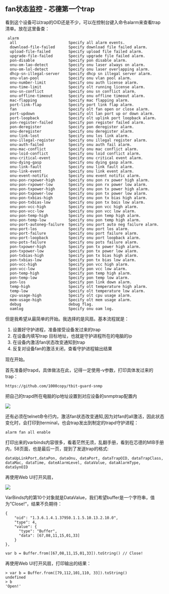 ## fan状态监控 - 芯德第一个trap

看到这个设备可以trap的OID还是不少，可以在控制台键入命令alarm来查看trap清单。放在这里备查：

	 alarm
	  all                       Specify all alarm events.
	  download-file-failed      Specify download file failed alarm.
	  upload-file-failed        Specify upload file failed alarm.
	  upgrade-file-failed       Specify upgrade file failed alarm.
	  pon-disable               Specify pon disable alarm.
	  onu-om-lao-detect         Specify onu laser always on alarm.
	  onu-om-lol-detect         Specify onu laser overlapping alarm.
	  dhcp-sn-illegal-server    Specify dhcp sn illegal server alarm.
	  onu-vlan-pool             Specify onu vlan pool alarm.
	  onu-number-limit          Specify onu auth license alarm.
	  onu-time-limit            Specify olt running license alarm.
	  onu-sn-conflict           Specify onu sn conflict alarm.
	  onu-offline-timeout       Specify onu offline timeout alarm.
	  mac-flapping              Specify mac flapping alarm.
	  port-link-flap            Specify port link flap alarm.
	  fan                       Specify olt fan open or close alarm.
	  port-updown               Specify olt lan port up or down alarm.
	  port-loopback             Specify olt uplink port loopback alarm.
	  pon-register-failed       Specify pon register failed alarm.
	  pon-deregister            Specify pon deregister alarm.
	  onu-deregister            Specify onu deregister alarm.
	  onu-link-lost             Specify onu los link alarm.
	  onu-illegal-register      Specify onu illegal register alarm.
	  onu-auth-failed           Specify onu auth fail alarm.
	  onu-mac-conflict          Specify onu mac conflict alarm.
	  onu-loid-conflict         Specify onu loid conflict alarm.
	  onu-critical-event        Specify onu critical event alarm.
	  onu-dying-gasp            Specify onu dying gasp alarm.
	  onu-link-fault            Specify onu link fault alarm.
	  onu-link-event            Specify onu link event alarm.
	  onu-event-notific         Specify onu event notific alarm.
	  onu-pon-rxpower-high      Specify onu pon rx power high alarm.
	  onu-pon-rxpower-low       Specify onu pon rx power low alarm.
	  onu-pon-txpower-high      Specify onu pon tx power high alarm.
	  onu-pon-txpower-low       Specify onu pon tx power low alarm.
	  onu-pon-txbias-high       Specify onu pon tx bias high alarm.
	  onu-pon-txbias-low        Specify onu pon tx bais low alarm.
	  onu-pon-vcc-high          Specify onu pon vcc high alarm.
	  onu-pon-vcc-low           Specify onu pon vcc low alarm.
	  onu-pon-temp-high         Specify onu pon temp high alarm.
	  onu-pon-temp-low          Specify onu pon temp high alarm.
	  onu-port-autoneg-failure  Specify onu port auto neg failure alarm.
	  onu-port-los              Specify onu port los alarm.
	  onu-port-failure          Specify onu port failure alarm.
	  onu-port-loopback         Specify onu port loopback alarm.
	  onu-pots-failure          Specify onu pots failure alarm.
	  pon-txpower-high          Specify pon tx power high alarm.
	  pon-txpower-low           Specify pon tx power low alarm.
	  pon-txbias-high           Specify pon tx bias high alarm.
	  pon-txbias-low            Specify pon tx bias low alarm.
	  pon-vcc-high              Specify pon vcc high alarm.
	  pon-vcc-low               Specify pon vcc low alarm.
	  pon-temp-high             Specify pon temp high alarm.
	  pon-temp-low              Specify pon temp low alarm.
	  pon-los                   Specify pon link down alarm.
	  temp-high                 Specify olt temperature high alarm.
	  temp-low                  Specify olt temperature low alarm.
	  cpu-usage-high            Specify olt cpu usage alarm.
	  mem-usage-high            Specify olt mem usage alarm.
	  debug                     debug flag.
	  oamlog                    Specify onu oam log.


但是我希望从最简单的开始。我选择的是风扇。基本流程就是：

1. 设置好守护进程，准备接受设备发过来的trap
2. 在设备内填写trap 目标地址，也就是守护进程所在的电脑的ip
3. 在设备内激活fan状态改变通知到trap
4. 反复对设备fan的激活关闭，查看守护进程输出结果

现在开始。

首先准备好trapd，具体做法在此，记得一定使用-v参数，打印具体发过来的trap： 
    
    https://github.com/1000copy/tbit-guard-snmp
    

把自己的trapd所在电脑的ip地址设置到对应设备的snmptrap配置内

![](https://user-gold-cdn.xitu.io/2020/4/26/171b55f76cf3b9fb?w=453&h=245&f=png&s=12516)

还有必须在telnet命令行内，激活fan状态改变通知,因为对fan的all激活，因此状态变化时，会打印到terminal，也会trap发出到制定的trapd守护进程：


    alarm fan all enable

打印出来的varbinds内容很多，看着茫然无须，乱翻手册，看到在芯德的MIB手册内，58页面，也是最后一页，提到了发送trap的格式:

    dataUpLinkPort,dataPon, dataOnu, dataPort, dataTrapOID, dataTrapClass, 
    dataMac, dataTime, dateAlarmLevel, dataValue, dataAlarmType,
    dataSynOID

再使用Web UI打开风扇，

![](https://user-gold-cdn.xitu.io/2020/4/26/171b55dcafc85116?w=408&h=141&f=png&s=7229)


VarBinds内的第10个对象就是DataValue，我们希望buffer是一个字符串，值为”Close!“，结果不负期待：
    
    {
        "oid": "1.3.6.1.4.1.37950.1.1.5.10.13.2.10.0",
        "type": 4,
        "value": {
          "type": "Buffer",
          "data": [67,08,11,15,01,33]
        }
    },
    
    var b = Buffer.from([67,08,11,15,01,33]).toString() // Close!

再使用Web UI打开风扇，打印输出的结果：

    > var b = Buffer.from([79,112,101,110, 33]).toString()
    undefined
    > b
    'Open!'
